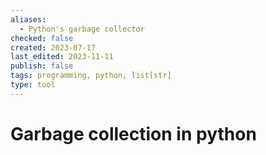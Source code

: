 ```yaml
---
aliases:
  - Python's garbage collector
checked: false
created: 2023-07-17
last_edited: 2023-11-11
publish: false
tags: programming, python, list[str]
type: tool
---
```

# Garbage collection in python
